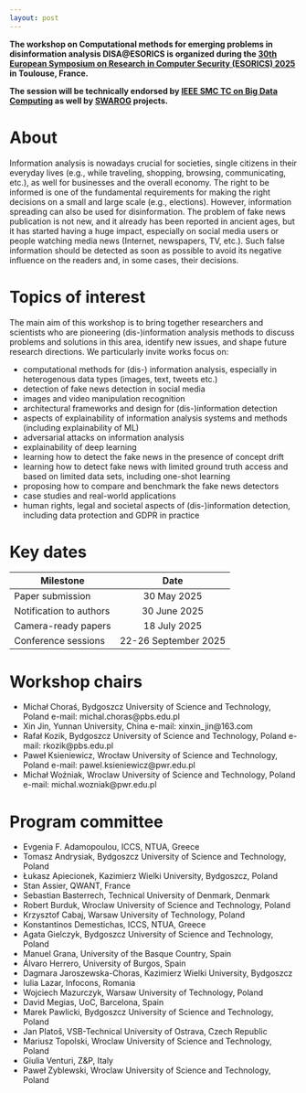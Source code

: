 ```yaml
---
layout: post
---
```


**The workshop on Computational methods for emerging problems in disinformation analysis DISA@ESORICS is organized during the [30th European Symposium on Research in Computer Security (ESORICS) 2025](https://esorics2025.sciencesconf.org/) in Toulouse, France.**

**The session will be technically endorsed by [IEEE SMC TC on Big Data Computing](http://www.ieeesmc.org/technical-activities/cybernetics/big-data-computing) as well by [SWAROG](http://swarog-ai.pl/) projects.**

# About

Information analysis is nowadays crucial for societies, single citizens in their everyday lives (e.g., while traveling, shopping, browsing, communicating, etc.), as well for businesses and the overall economy. The right to be informed is one of the fundamental requirements for making the right decisions on a small and large scale (e.g., elections). However, information spreading can also be used for disinformation. The problem of fake news publication is not new, and it already has been reported in ancient ages, but it has started having a huge impact, especially on social media users or people watching media news (Internet, newspapers, TV, etc.). Such false information should be detected as soon as possible to avoid its negative influence on the readers and, in some cases, their decisions.




# Topics of interest

The main aim of this workshop is to bring together researchers and scientists who are pioneering (dis-)information analysis methods to discuss problems and solutions in this area, identify new issues, and shape future research directions. 
We particularly invite works focus on:

- computational methods for (dis-) information analysis, especially in heterogenous data types (images, text, tweets etc.)
- detection of fake news detection in social media
- images and video manipulation recognition
- architectural frameworks and design for (dis-)information detection
- aspects of explainability of information analysis systems and methods (including explainability of ML)
- adversarial attacks on information analysis
- explainability of deep learning
- learning how to detect the fake news in the presence of concept drift
- learning how to detect fake news with limited ground truth access and based on limited data sets, including one-shot learning
- proposing how to compare and benchmark the fake news detectors
- case studies and real-world applications
- human rights, legal and societal aspects of (dis-)information detection, including data protection and GDPR in practice

# Key dates

| Milestone        | Date           |
| ------------- |:-------------:|
| Paper submission | 30 May 2025 |
| Notification to authors | 30 June 2025 |
| Camera-ready papers | 18 July 2025 |
| Conference sessions | 22-26 September 2025 |

<!--
| Author registration | 15 March – 5 April 2021 |
| Non-author early registration | 15 March – 23 April 2021 |
| Non-author late registration | from 24 April 2021 |
-->


# Workshop chairs

<ul>
<li>
Michał Choraś, Bydgoszcz University of Science and Technology, Poland
e-mail: michal.choras@pbs.edu.pl
</li>
<li> 
Xin Jin, Yunnan University, China 
 e-mail: xinxin_jin@163.com
</li>
<li>
Rafał Kozik, Bydgoszcz University of Science and Technology, Poland 
e-mail: rkozik@pbs.edu.pl
</li>
<li>
Paweł Ksieniewicz, Wrocław University of Science and Technology, Poland
e-mail: pawel.ksieniewicz@pwr.edu.pl
</li>
 <li>
Michał Woźniak, Wroclaw University of Science and Technology, Poland
e-mail: michal.wozniak@pwr.edu.pl
</li>

</ul>

# Program committee

<ul>
 <li>
 Evgenia F. Adamopoulou, ICCS, NTUA, Greece
</li> 

<li>
Tomasz Andrysiak, Bydgoszcz University of Science and Technology, Poland
</li>
 
 <li>
 Łukasz Apiecionek, Kazimierz Wielki University, Bydgoszcz, Poland
</li>
 
 <li>
  Stan Assier, QWANT, France
</li>
 
 <li>
    Sebastian Basterrech, Technical University of Denmark, Denmark
</li>
 <li>
    Robert Burduk, Wroclaw University of Science and Technology, Poland
</li>

 <li>
  Krzysztof Cabaj, Warsaw University of Technology, Poland
</li>
 
 <li>
  Konstantinos Demestichas, ICCS, NTUA, Greece
</li>
 
  <li>
   Agata Gielczyk, Bydgoszcz University of Science and Technology, Poland
</li>
 
  <li>
   Manuel Grana, University of the Basque Country, Spain
</li>
 
  <li>
   Álvaro Herrero, University of Burgos, Spain
</li>
 <li>
  Dagmara Jaroszewska-Choras, Kazimierz Wielki University, Bydgoszcz
</li>
 
  <li>
   Iulia Lazar, Infocons, Romania
</li>
 
  <li>
   Wojciech Mazurczyk, Warsaw University of Technology, Poland
</li>
 
  <li>
   David Megias, UoC, Barcelona, Spain
</li>
 
  <li>
   Marek Pawlicki, Bydgoszcz University of Science and Technology, Poland
</li>
 
 <li>
  Jan Platoš, VSB-Technical University of Ostrava, Czech Republic
 </li>
 
 <li>
   Mariusz Topolski, Wroclaw University of Science and Technology, Poland
</li>
  <li>
   Giulia Venturi, Z&P, Italy
</li>
  <li>
  Paweł Zyblewski, Wroclaw University of Science and Technology, Poland
  </li>
</ul>

<!--
# Conference program

10:45 - 12:15
<ul>
<li>Session Opening (prof. Michał Choraś and prof. Rafał Kozik) (10 minutes)</li>
<li>Fake News/Disinformation detection research at PBS: SocialTruth SWAROG projects
(prof. Michał Choraś) (20 minutes) </li>
<li>Keynote Presentation (dr Marek Pawlicki) (30 minutes)</li>
<li>Q&A</li>
</ul>

12:15 - 13:45 Lunch Break

13:45 - 15:15

<ul>
<li>Janusz Bobulski and Mariusz Kubanek “Recognition of Remakes and Fake Facial Images” </li>
<li>Marek Pawlicki, Federica Uccello, Salvatore D&#39;Antonio, Rafal Kozik and Michal Choras
“A Novel Method of Improving Intrusion Detection Systems Robustness Against
Adversarial Attacks, through Feature Omission and a Committee of Classifiers”</li>
<li>Sebastian Szelest, Marek Pawlicki, Aleksandra Pawlicka, Rafal Kozik and Michał Choraś
“Proposition of a Novel Type of Attacks Targeting Explainable AI Algorithms in
Cybersecurity”</li>
<li>Mateusz Walczak and Aneta Poniszewska-Maranda
“Data structures towards the recognition of fake news and disinformation written
in Polish”</li>
</ul>

<!--
# Paper submission

All papers should be submitted electronically via [Easychair](https://easychair.org/conferences/?conf=disaesorics2024).-->

<!--[EasyChair](https://easychair.org/my/conference?conf=dsaa2023).

The length of each paper submitted to the Research tracks should be no more than ten (10) pages and should be formatted following the standard 2-column U.S. letter style of IEEE Conference template. For further information and instructions, see the [IEEE Proceedings Author Guidelines](http://www.ieee.org/conferences_events/conferences/publishing/templates.html).
-->
<!--
All submissions will be blind reviewed by the Program Committee on the basis of technical quality, relevance to the conference’s topics of interest, originality, significance, and clarity. Author names and affiliations must not appear in the submissions, and bibliographic references must be adjusted to preserve author anonymity. Submissions failing to comply with paper formatting and authors anonymity will be rejected without reviews.

Because of the double-blind review process, non-anonymous papers that have been issued as technical reports or similar cannot be considered for ECORICS’2024. -->
<!--
An exception to this rule applies to arXiv papers that were published in arXiv at least a month prior to ECORICS’2024 submission deadline. Authors can submit these arXiv papers to ECORICS's024 provided that the submitted paper’s title and abstract are different from the one appearing in arXiv.
-->

<!--
<ul>
{% assign sorted = (site.data.pc | sort: 'last') %}
{% for person in sorted %}
<li>
    {{ person.first }} {{person.last}}, <em>{{person.university}}, {{person.country}}</em>
</li>
{% endfor %}
</ul>
-->


<!--
---


Polar Bear supports GFM!
The following text has been taken from [this page](https://github.com/adam-p/markdown-here/wiki/Markdown-Here-Cheatsheet).

# H1
## H2
### H3
#### H4
##### H5
###### H6


Emphasis, aka italics, with *asterisks* or _underscores_.

Strong emphasis, aka bold, with **asterisks** or __underscores__.

Combined emphasis with **asterisks and _underscores_**.

Strikethrough uses two tildes. ~~Scratch this.~~


1. First ordered list item
2. Another item
  * Unordered sub-list.
1. Actual numbers don't matter, just that it's a number
  1. Ordered sub-list
4. And another item.

   Some text that should be aligned with the above item.

* Unordered list can use asterisks
- Or minuses
+ Or pluses


[I'm an inline-style link](https://www.google.com)

[I'm a reference-style link][Arbitrary case-insensitive reference text]

[You can use numbers for reference-style link definitions][1]

Or leave it empty and use the [link text itself]

Some text to show that the reference links can follow later.

[arbitrary case-insensitive reference text]: https://www.mozilla.org
[1]: http://slashdot.org
[link text itself]: http://www.reddit.com



Inline `code` has `back-ticks around` it.



```javascript
var s = "JavaScript syntax highlighting";
alert(s);
```

```python
s = "Python syntax highlighting"
print s
```

```
No language indicated, so no syntax highlighting.
But let's throw in a <b>tag</b>.
```



Colons can be used to align columns.


The outer pipes (|) are optional, and you don't need to make the raw Markdown line up prettily. You can also use inline Markdown.

Markdown | Less | Pretty
--- | --- | ---
*Still* | `renders` | **nicely**
1 | 2 | 3



> Blockquotes are very handy in email to emulate reply text.
> This line is part of the same quote.

Quote break.

> This is a very long line that will still be quoted properly when it wraps. Oh boy let's keep writing to make sure this is long enough to actually wrap for everyone. Oh, you can *put* **Markdown** into a blockquote.
-->
